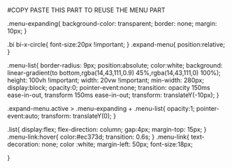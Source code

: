 #COPY PASTE THIS PART TO REUSE THE MENU PART


.menu-expanding{
    background-color: transparent;
    border: none;
    margin: 10px;
}

.bi bi-x-circle{
    font-size:20px !important;
}
.expand-menu{
    position:relative;
}

.menu-list{
    border-radius: 9px;
    position:absolute;
    color:white;
    background: linear-gradient(to bottom,rgba(14,43,111,0.9) 45%,rgba(14,43,111,0) 100%);
    height: 100vh !important;
    width: 20vw !important;
    min-width: 280px;
    display:block;
    opacity:0;
    pointer-event:none;
    transition: opacity 150ms ease-in-out, transform 150ms ease-in-out;
    transform: translateY(-10px);
}

.expand-menu.active > .menu-expanding + .menu-list{
    opacity:1;
    pointer-event:auto;
    transform: translateY(0);
}

.list{
    display:flex;
    flex-direction: column;
    gap:4px;
    margin-top: 15px;
}
.menu-link:hover{
    color:#ec373d;
    transition: 0.6s;
}
.menu-link{
    text-decoration: none;
    color :white;
    margin-left: 50px;
    font-size:18px;
    
}

